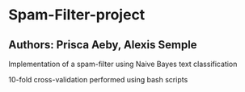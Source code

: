 Spam-Filter-project
===================
Authors: Prisca Aeby, Alexis Semple
-------------------
Implementation of a spam-filter using Naive Bayes text classification

10-fold cross-validation performed using bash scripts
